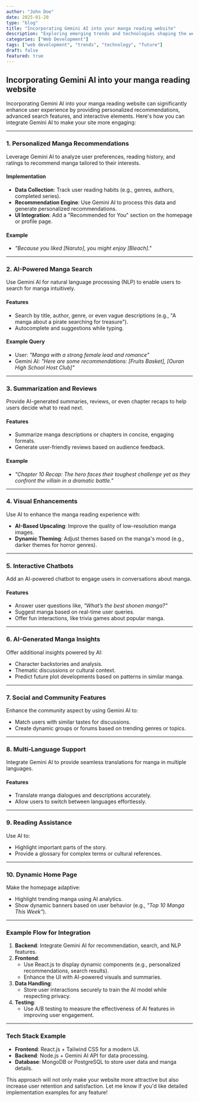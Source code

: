 ```yaml
---
author: "John Doe"
date: 2025-01-20
type: "blog"
title: "Incorporating Gemini AI into your manga reading website"
description: "Exploring emerging trends and technologies shaping the web development landscape in 2025."
categories: ["Web Development"]
tags: ["web development", "trends", "technology", "future"]
draft: false
featured: true
---
```


## Incorporating Gemini AI into your manga reading website

Incorporating Gemini AI into your manga reading website can significantly enhance user experience by providing personalized recommendations, advanced search features, and interactive elements. Here's how you can integrate Gemini AI to make your site more engaging:

---

### **1. Personalized Manga Recommendations**

Leverage Gemini AI to analyze user preferences, reading history, and ratings to recommend manga tailored to their interests.

#### Implementation

- **Data Collection**: Track user reading habits (e.g., genres, authors, completed series).
- **Recommendation Engine**: Use Gemini AI to process this data and generate personalized recommendations.
- **UI Integration**: Add a "Recommended for You" section on the homepage or profile page.

#### Example

- *"Because you liked [Naruto], you might enjoy [Bleach]."*

---

### **2. AI-Powered Manga Search**

Use Gemini AI for natural language processing (NLP) to enable users to search for manga intuitively.

#### Features

- Search by title, author, genre, or even vague descriptions (e.g., "A manga about a pirate searching for treasure").
- Autocomplete and suggestions while typing.

#### Example Query

- User: *"Manga with a strong female lead and romance"*
- Gemini AI: *"Here are some recommendations: [Fruits Basket], [Ouran High School Host Club]"*

---

### **3. Summarization and Reviews**

Provide AI-generated summaries, reviews, or even chapter recaps to help users decide what to read next.

#### Features

- Summarize manga descriptions or chapters in concise, engaging formats.
- Generate user-friendly reviews based on audience feedback.

#### Example

- *"Chapter 10 Recap: The hero faces their toughest challenge yet as they confront the villain in a dramatic battle."*

---

### **4. Visual Enhancements**

Use AI to enhance the manga reading experience with:

- **AI-Based Upscaling**: Improve the quality of low-resolution manga images.
- **Dynamic Theming**: Adjust themes based on the manga's mood (e.g., darker themes for horror genres).

---

### **5. Interactive Chatbots**

Add an AI-powered chatbot to engage users in conversations about manga.

#### Features

- Answer user questions like, *"What’s the best shonen manga?"*
- Suggest manga based on real-time user queries.
- Offer fun interactions, like trivia games about popular manga.

---

### **6. AI-Generated Manga Insights**

Offer additional insights powered by AI:

- Character backstories and analysis.
- Thematic discussions or cultural context.
- Predict future plot developments based on patterns in similar manga.

---

### **7. Social and Community Features**

Enhance the community aspect by using Gemini AI to:

- Match users with similar tastes for discussions.
- Create dynamic groups or forums based on trending genres or topics.

---

### **8. Multi-Language Support**

Integrate Gemini AI to provide seamless translations for manga in multiple languages.

#### Features

- Translate manga dialogues and descriptions accurately.
- Allow users to switch between languages effortlessly.

---

### **9. Reading Assistance**

Use AI to:

- Highlight important parts of the story.
- Provide a glossary for complex terms or cultural references.

---

### **10. Dynamic Home Page**

Make the homepage adaptive:

- Highlight trending manga using AI analytics.
- Show dynamic banners based on user behavior (e.g., *"Top 10 Manga This Week"*).

---

### Example Flow for Integration

1. **Backend**: Integrate Gemini AI for recommendation, search, and NLP features.
2. **Frontend**:
   - Use React.js to display dynamic components (e.g., personalized recommendations, search results).
   - Enhance the UI with AI-powered visuals and summaries.
3. **Data Handling**:
   - Store user interactions securely to train the AI model while respecting privacy.
4. **Testing**:
   - Use A/B testing to measure the effectiveness of AI features in improving user engagement.

---

### Tech Stack Example

- **Frontend**: React.js + Tailwind CSS for a modern UI.
- **Backend**: Node.js + Gemini AI API for data processing.
- **Database**: MongoDB or PostgreSQL to store user data and manga details.

This approach will not only make your website more attractive but also increase user retention and satisfaction. Let me know if you'd like detailed implementation examples for any feature!
